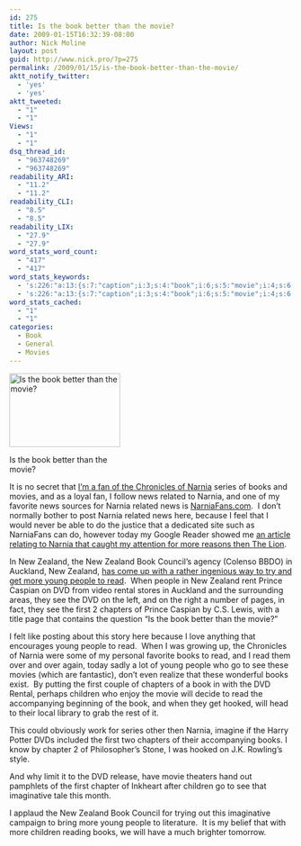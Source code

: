 ```yaml
---
id: 275
title: Is the book better than the movie?
date: 2009-01-15T16:32:39-08:00
author: Nick Moline
layout: post
guid: http://www.nick.pro/?p=275
permalink: /2009/01/15/is-the-book-better-than-the-movie/
aktt_notify_twitter:
  - 'yes'
  - 'yes'
aktt_tweeted:
  - "1"
  - "1"
Views:
  - "1"
  - "1"
dsq_thread_id:
  - "963748269"
  - "963748269"
readability_ARI:
  - "11.2"
  - "11.2"
readability_CLI:
  - "8.5"
  - "8.5"
readability_LIX:
  - "27.9"
  - "27.9"
word_stats_word_count:
  - "417"
  - "417"
word_stats_keywords:
  - 's:226:"a:13:{s:7:"caption";i:3;s:4:"book";i:6;s:5:"movie";i:4;s:6:"narnia";i:7;s:5:"books";i:5;s:4:"news";i:4;s:7:"related";i:3;s:7:"zealand";i:5;s:5:"young";i:4;s:6:"people";i:5;s:4:"read";i:5;s:8:"chapters";i:3;s:8:"children";i:3;}";'
  - 's:226:"a:13:{s:7:"caption";i:3;s:4:"book";i:6;s:5:"movie";i:4;s:6:"narnia";i:7;s:5:"books";i:5;s:4:"news";i:4;s:7:"related";i:3;s:7:"zealand";i:5;s:5:"young";i:4;s:6:"people";i:5;s:4:"read";i:5;s:8:"chapters";i:3;s:8:"children";i:3;}";'
word_stats_cached:
  - "1"
  - "1"
categories:
  - Book
  - General
  - Movies
---
```

<div id="attachment_274" style="width: 207px" class="wp-caption alignright">
  <a href="http://www.narniafans.com/archives/2921" class="broken_link"><img aria-describedby="caption-attachment-274" class="size-full wp-image-274" title="caspian-book-dvd" src="https://i2.wp.com/www.nick.pro/wp-content/uploads/2009/01/caspian-book-dvd.jpg?resize=197%2C131&#038;ssl=1" alt="Is the book better than the movie?" width="197" height="131" data-recalc-dims="1" /></a>
  
  <p id="caption-attachment-274" class="wp-caption-text">
    Is the book better than the movie?
  </p>
</div>

It is no secret that <a title="Posts on Nick.pro Tagged Narnia" href="https://www.nick.pro/tag/narnia/" target="_blank">I&#8217;m a fan of the Chronicles of Narnia</a> series of books and movies, and as a loyal fan, I follow news related to Narnia, and one of my favorite news sources for Narnia related news is <a title="Narnia Fans.com - Created by and for Fans of C.S. Lewis" href="http://www.narniafans.com/" target="_blank">NarniaFans.com</a>.  I don&#8217;t normally bother to post Narnia related news here, because I feel that I would never be able to do the justice that a dedicated site such as NarniaFans can do, however today my Google Reader showed me <a href="http://www.narniafans.com/archives/2921" target="_blank" class="broken_link">an article relating to Narnia that caught my attention for more reasons then The Lion</a>.

In New Zealand, the New Zealand Book Council&#8217;s agency (Colenso BBDO) in Auckland, New Zealand, <a href="http://www.narniafans.com/archives/2921" target="_blank" class="broken_link">has come up with a rather ingenious way to try and get more young people to read</a>.  When people in New Zealand rent Prince Caspian on DVD from video rental stores in Auckland and the surrounding areas, they see the DVD on the left, and on the right a number of pages, in fact, they see the first 2 chapters of Prince Caspian by C.S. Lewis, with a title page that contains the question &#8220;Is the book better than the movie?&#8221;

I felt like posting about this story here because I love anything that encourages young people to read.  When I was growing up, the Chronicles of Narnia were some of my personal favorite books to read, and I read them over and over again, today sadly a lot of young people who go to see these movies (which are fantastic), don&#8217;t even realize that these wonderful books exist.  By putting the first couple of chapters of a book in with the DVD Rental, perhaps children who enjoy the movie will decide to read the accompanying beginning of the book, and when they get hooked, will head to their local library to grab the rest of it.

This could obviously work for series other then Narnia, imagine if the Harry Potter DVDs included the first two chapters of their accompanying books. I know by chapter 2 of Philosopher&#8217;s Stone, I was hooked on J.K. Rowling&#8217;s style.

And why limit it to the DVD release, have movie theaters hand out pamphlets of the first chapter of Inkheart after children go to see that imaginative tale this month.

I applaud the New Zealand Book Council for trying out this imaginative campaign to bring more young people to literature.  It is my belief that with more children reading books, we will have a much brighter tomorrow.